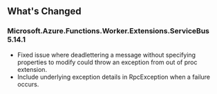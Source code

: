 ## What's Changed

<!-- Please add your release notes in the following format:
- My change description (#PR/#issue)
-->

### Microsoft.Azure.Functions.Worker.Extensions.ServiceBus 5.14.1

- Fixed issue where deadlettering a message without specifying properties to modify could throw
  an exception from out of proc extension.
- Include underlying exception details in RpcException when a failure occurs.
